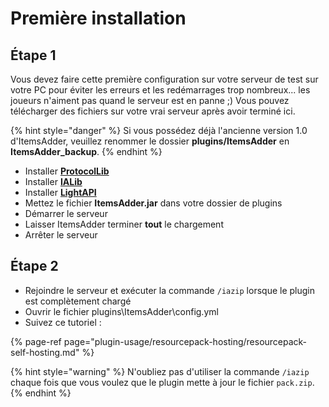 # Première installation

## Étape 1

Vous devez faire cette première configuration sur votre serveur de test sur votre PC pour éviter les erreurs et les redémarrages trop nombreux... les joueurs n'aiment pas quand le serveur est en panne ;\) Vous pouvez télécharger des fichiers sur votre vrai serveur après avoir terminé ici.

{% hint style="danger" %}
Si vous possédez déjà l'ancienne version 1.0 d'ItemsAdder, veuillez renommer le dossier **plugins/ItemsAdder** en **ItemsAdder\_backup**.
{% endhint %}

* Installer [**ProtocolLib**](https://www.spigotmc.org/resources/protocollib.1997/)
* Installer [**IALib**](https://www.spigotmc.org/resources/ialib.75974/)
* Installer [**LightAPI**](https://www.spigotmc.org/resources/lightapi-fork.48247/)
* Mettez le fichier **ItemsAdder.jar** dans votre dossier de plugins
* Démarrer le serveur
* Laisser ItemsAdder terminer **tout** le chargement 
* Arrêter le serveur

## Étape 2

* Rejoindre le serveur et exécuter la commande `/iazip` lorsque le plugin est complètement chargé
* Ouvrir le fichier plugins\ItemsAdder\config.yml
* Suivez ce tutoriel :

{% page-ref page="plugin-usage/resourcepack-hosting/resourcepack-self-hosting.md" %}



{% hint style="warning" %}
N'oubliez pas d'utiliser la commande `/iazip` chaque fois que vous voulez que le plugin mette à jour le fichier `pack.zip`.
{% endhint %}

